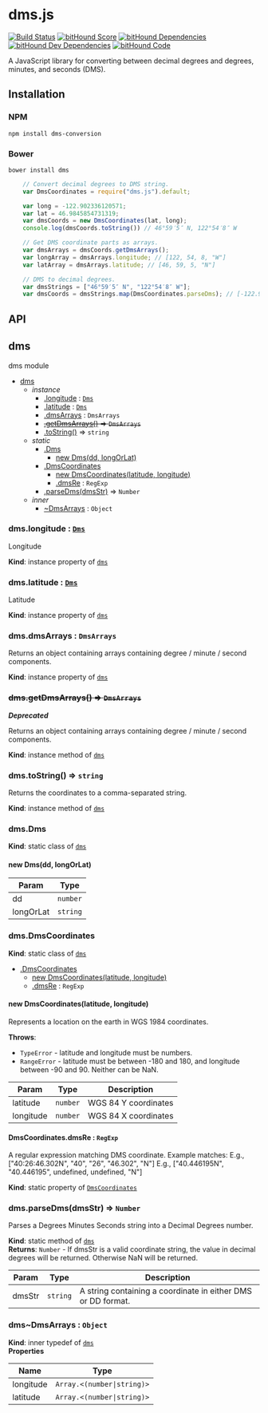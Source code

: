 dms.js
======

[![Build Status](https://travis-ci.org/WSDOT-GIS/dms-js.svg?branch=master)](https://travis-ci.org/WSDOT-GIS/dms-js)
[![bitHound Score](https://www.bithound.io/WSDOT-GIS/dms-js/badges/score.svg)](https://www.bithound.io/WSDOT-GIS/dms-js)
[![bitHound Dependencies](https://www.bithound.io/github/WSDOT-GIS/dms-js/badges/dependencies.svg)](https://www.bithound.io/github/WSDOT-GIS/dms-js/master/dependencies/npm)
[![bitHound Dev Dependencies](https://www.bithound.io/github/WSDOT-GIS/dms-js/badges/devDependencies.svg)](https://www.bithound.io/github/WSDOT-GIS/dms-js/master/dependencies/npm)
[![bitHound Code](https://www.bithound.io/github/WSDOT-GIS/dms-js/badges/code.svg)](https://www.bithound.io/github/WSDOT-GIS/dms-js)

A JavaScript library for converting between decimal degrees and degrees, minutes, and seconds (DMS).

Installation
------------

### NPM ###

```
npm install dms-conversion
```

### Bower ###

```
bower install dms
```

```javascript
    // Convert decimal degrees to DMS string.
    var DmsCoordinates = require("dms.js").default;

    var long = -122.902336120571;
    var lat = 46.9845854731319;
    var dmsCoords = new DmsCoordinates(lat, long);
    console.log(dmsCoords.toString()) // 46°59′5″ N, 122°54′8″ W

    // Get DMS coordinate parts as arrays.
    var dmsArrays = dmsCoords.getDmsArrays();
    var longArray = dmsArrays.longitude; // [122, 54, 8, "W"]
    var latArray = dmsArrays.latitude; // [46, 59, 5, "N"]
```

```javascript
    // DMS to decimal degrees.
    var dmsStrings = ["46°59′5″ N", "122°54′8″ W"];
    var dmsCoords = dmsStrings.map(DmsCoordinates.parseDms); // [-122.902336120571, 46.9845854731319]
```

API
---

<a name="module_dms"></a>

## dms
dms module


* [dms](#module_dms)
    * _instance_
        * [.longitude](#module_dms+longitude) : <code>[Dms](#module_dms.Dms)</code>
        * [.latitude](#module_dms+latitude) : <code>[Dms](#module_dms.Dms)</code>
        * [.dmsArrays](#module_dms+dmsArrays) : <code>DmsArrays</code>
        * ~~[.getDmsArrays()](#module_dms+getDmsArrays) ⇒ <code>DmsArrays</code>~~
        * [.toString()](#module_dms+toString) ⇒ <code>string</code>
    * _static_
        * [.Dms](#module_dms.Dms)
            * [new Dms(dd, longOrLat)](#new_module_dms.Dms_new)
        * [.DmsCoordinates](#module_dms.DmsCoordinates)
            * [new DmsCoordinates(latitude, longitude)](#new_module_dms.DmsCoordinates_new)
            * [.dmsRe](#module_dms.DmsCoordinates.dmsRe) : <code>RegExp</code>
        * [.parseDms(dmsStr)](#module_dms.parseDms) ⇒ <code>Number</code>
    * _inner_
        * [~DmsArrays](#module_dms..DmsArrays) : <code>Object</code>

<a name="module_dms+longitude"></a>

### dms.longitude : <code>[Dms](#module_dms.Dms)</code>
Longitude

**Kind**: instance property of <code>[dms](#module_dms)</code>  
<a name="module_dms+latitude"></a>

### dms.latitude : <code>[Dms](#module_dms.Dms)</code>
Latitude

**Kind**: instance property of <code>[dms](#module_dms)</code>  
<a name="module_dms+dmsArrays"></a>

### dms.dmsArrays : <code>DmsArrays</code>
Returns an object containing arrays containing degree / minute / second components.

**Kind**: instance property of <code>[dms](#module_dms)</code>  
<a name="module_dms+getDmsArrays"></a>

### ~~dms.getDmsArrays() ⇒ <code>DmsArrays</code>~~
***Deprecated***

Returns an object containing arrays containing degree / minute / second components.

**Kind**: instance method of <code>[dms](#module_dms)</code>  
<a name="module_dms+toString"></a>

### dms.toString() ⇒ <code>string</code>
Returns the coordinates to a comma-separated string.

**Kind**: instance method of <code>[dms](#module_dms)</code>  
<a name="module_dms.Dms"></a>

### dms.Dms
**Kind**: static class of <code>[dms](#module_dms)</code>  
<a name="new_module_dms.Dms_new"></a>

#### new Dms(dd, longOrLat)

| Param | Type |
| --- | --- |
| dd | <code>number</code> | 
| longOrLat | <code>string</code> | 

<a name="module_dms.DmsCoordinates"></a>

### dms.DmsCoordinates
**Kind**: static class of <code>[dms](#module_dms)</code>  

* [.DmsCoordinates](#module_dms.DmsCoordinates)
    * [new DmsCoordinates(latitude, longitude)](#new_module_dms.DmsCoordinates_new)
    * [.dmsRe](#module_dms.DmsCoordinates.dmsRe) : <code>RegExp</code>

<a name="new_module_dms.DmsCoordinates_new"></a>

#### new DmsCoordinates(latitude, longitude)
Represents a location on the earth in WGS 1984 coordinates.

**Throws**:

- <code>TypeError</code> - latitude and longitude must be numbers.
- <code>RangeError</code> - latitude must be between -180 and 180, and longitude between -90 and 90. Neither can be NaN.


| Param | Type | Description |
| --- | --- | --- |
| latitude | <code>number</code> | WGS 84 Y coordinates |
| longitude | <code>number</code> | WGS 84 X coordinates |

<a name="module_dms.DmsCoordinates.dmsRe"></a>

#### DmsCoordinates.dmsRe : <code>RegExp</code>
A regular expression matching DMS coordinate.Example matches:E.g., ["40:26:46.302N", "40", "26", "46.302", "N"]E.g., ["40.446195N", "40.446195", undefined, undefined, "N"]

**Kind**: static property of <code>[DmsCoordinates](#module_dms.DmsCoordinates)</code>  
<a name="module_dms.parseDms"></a>

### dms.parseDms(dmsStr) ⇒ <code>Number</code>
Parses a Degrees Minutes Seconds string into a Decimal Degrees number.

**Kind**: static method of <code>[dms](#module_dms)</code>  
**Returns**: <code>Number</code> - If dmsStr is a valid coordinate string, the value in decimal degrees will be returned. Otherwise NaN will be returned.  

| Param | Type | Description |
| --- | --- | --- |
| dmsStr | <code>string</code> | A string containing a coordinate in either DMS or DD format. |

<a name="module_dms..DmsArrays"></a>

### dms~DmsArrays : <code>Object</code>
**Kind**: inner typedef of <code>[dms](#module_dms)</code>  
**Properties**

| Name | Type |
| --- | --- |
| longitude | <code>Array.&lt;(number\|string)&gt;</code> | 
| latitude | <code>Array.&lt;(number\|string)&gt;</code> | 

